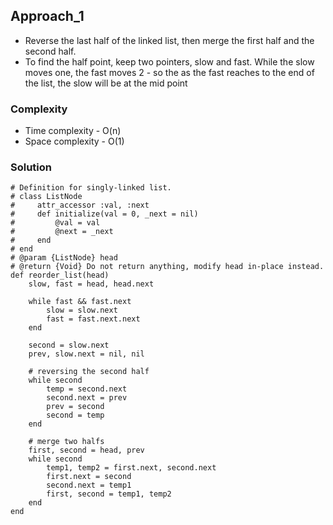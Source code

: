 ## Approach_1
- Reverse the last half of the linked list, then merge the first half and the second half.
- To find the half point, keep two pointers, slow and fast. While the slow moves one, the fast moves 2 - so the as the fast reaches to the end of the list, the slow will be at the mid point
  
### Complexity
- Time complexity - O(n)
- Space complexity - O(1)

### Solution
```
# Definition for singly-linked list.
# class ListNode
#     attr_accessor :val, :next
#     def initialize(val = 0, _next = nil)
#         @val = val
#         @next = _next
#     end
# end
# @param {ListNode} head
# @return {Void} Do not return anything, modify head in-place instead.
def reorder_list(head)
    slow, fast = head, head.next

    while fast && fast.next
        slow = slow.next
        fast = fast.next.next
    end

    second = slow.next
    prev, slow.next = nil, nil
    
    # reversing the second half
    while second
        temp = second.next
        second.next = prev
        prev = second
        second = temp
    end

    # merge two halfs
    first, second = head, prev
    while second
        temp1, temp2 = first.next, second.next
        first.next = second
        second.next = temp1
        first, second = temp1, temp2
    end
end
```
